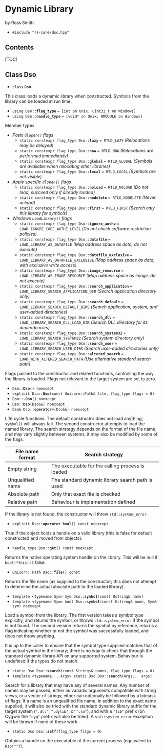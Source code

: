 # Dynamic Library #

by Ross Smith

* `#include "rs-core/dso.hpp"`

## Contents ##

[TOC]

## Class Dso ##

* `class` **`Dso`**

This class loads a dynamic library when constructed. Symbols from the library
can be loaded at run time.

* `using Dso::`**`flag_type`** `= [int on Unix, uint32_t on Windows]`
* `using Dso::`**`handle_type`** `= [void* on Unix, HMODULE on Windows]`

Member types.

* _Posix `dlopen()` flags_
    * `static constexpr flag_type Dso::`**`lazy`**                `= RTLD_LAZY`                            _(Relocations may be delayed)_
    * `static constexpr flag_type Dso::`**`now`**                 `= RTLD_NOW`                             _(Relocations are performed immediately)_
    * `static constexpr flag_type Dso::`**`global`**              `= RTLD_GLOBAL`                          _(Symbols are available when relocating other libraries)_
    * `static constexpr flag_type Dso::`**`local`**               `= RTLD_LOCAL`                           _(Symbols are not visible)_
* _Apple specific `dlopen()` flags_
    * `static constexpr flag_type Dso::`**`noload`**              `= RTLD_NOLOAD`                          _(Do not load, succeed only if already loaded)_
    * `static constexpr flag_type Dso::`**`nodelete`**            `= RTLD_NODELETE`                        _(Never unload)_
    * `static constexpr flag_type Dso::`**`first`**               `= RTLD_FIRST`                           _(Search only this library for symbols)_
* _Windows `LoadLibrary()` flags_
    * `static constexpr flag_type Dso::`**`ignore_authz`**        `= LOAD_IGNORE_CODE_AUTHZ_LEVEL`         _(Do not check software restriction policies)_
    * `static constexpr flag_type Dso::`**`datafile`**            `= LOAD_LIBRARY_AS_DATAFILE`             _(Map address space as data, do not execute)_
    * `static constexpr flag_type Dso::`**`datafile_exclusive`**  `= LOAD_LIBRARY_AS_DATAFILE_EXCLUSIVE`   _(Map address space as data, with exclusive write access)_
    * `static constexpr flag_type Dso::`**`image_resource`**      `= LOAD_LIBRARY_AS_IMAGE_RESOURCE`       _(Map address space as image, do not execute)_
    * `static constexpr flag_type Dso::`**`search_application`**  `= LOAD_LIBRARY_SEARCH_APPLICATION_DIR`  _(Search application directory only)_
    * `static constexpr flag_type Dso::`**`search_default`**      `= LOAD_LIBRARY_SEARCH_DEFAULT_DIRS`     _(Search application, system, and user-added directories)_
    * `static constexpr flag_type Dso::`**`search_dll`**          `= LOAD_LIBRARY_SEARCH_DLL_LOAD_DIR`     _(Search DLL directory for its dependencies)_
    * `static constexpr flag_type Dso::`**`search_system32`**     `= LOAD_LIBRARY_SEARCH_SYSTEM32`         _(Search system directory only)_
    * `static constexpr flag_type Dso::`**`search_user`**         `= LOAD_LIBRARY_SEARCH_USER_DIRS`        _(Search user-added directories only)_
    * `static constexpr flag_type Dso::`**`altered_search`**      `= LOAD_WITH_ALTERED_SEARCH_PATH`        _(Use alternative standard search path)_

Flags passed to the constructor and related functions, controlling the way the
library is loaded. Flags not relevant to the target system are set to zero.

* `Dso::`**`Dso`**`() noexcept`
* `explicit Dso::`**`Dso`**`(const Unicorn::Path& file, flag_type flags = 0)`
* `Dso::`**`~Dso`**`() noexcept`
* `Dso::`**`Dso`**`(Dso&&) noexcept`
* `Dso& Dso::`**`operator=`**`(Dso&&) noexcept`

Life cycle functions. The default constructor does not load anything;
`symbol()` will always fail. The second constructor attempts to load the named
library. The search strategy depends on the format of the file name, and may
vary slightly between systems; it may also be modified by some of the flags.

File name format  | Search strategy
----------------  | ---------------
Empty string      | The executable for the calling process is loaded
Unqualified name  | The standard dynamic library search path is used
Absolute path     | Only that exact file is checked
Relative path     | Behaviour is implementation defined

If the library is not found, the constructor will throw `std::system_error`.

* `explicit Dso::`**`operator bool`**`() const noexcept`

True if the object holds a handle on a valid library (this is false for
default constructed and moved from objects).

* `handle_type Dso::`**`get`**`() const noexcept`

Returns the native operating system handle on the library. This will be null
if `bool(*this)` is false.

* `Unicorn::Path Dso::`**`file`**`() const`

Returns the file name (as supplied to the constructor; this does not attempt
to determine the actual absolute path to the loaded library).

* `template <typename Sym> Sym Dso::`**`symbol`**`(const Ustring& name)`
* `template <typename Sym> bool Dso::`**`symbol`**`(const Ustring& name, Sym& sym) noexcept`

Load a symbol from the library. The first version takes a symbol type
explicitly, and returns the symbol, or throws `std::system_error` if the
symbol is not found. The second version returns the symbol by reference,
returns a flag indicating whether or not the symbol was successfully loaded,
and does not throw anything.

It is up to the caller to ensure that the symbol type supplied matches that of
the actual symbol in the library; there is no way to check that through the
standard dynamic library API on any supported system. Behaviour is undefined
if the types do not match.

* `static Dso Dso::`**`search`**`(const Strings& names, flag_type flags = 0)`
* `template <typename... Args> static Dso Dso::`**`search`**`(Args... args)`

Search for a library that may have any of several names. Any number of names
may be passed, either as variadic arguments compatible with string views, or a
vector of strings; either can optionally be followed by a bitmask of flags. If
a name is an unqualified file name, in addition to the exact name supplied, it
will also be tried with the standard dynamic library suffix for the target
system (`".dll"`, `".dylib"`, or `".so"`), and with a `"lib"` prefix (on
Cygwin the `"cyg"` prefix will also be tried). A `std::system_error` exception
will be thrown if none of these work.

* `static Dso Dso::`**`self`**`(flag_type flags = 0)`

Obtains a handle on the executable of the current process (equivalent to
`Dso("")`).
